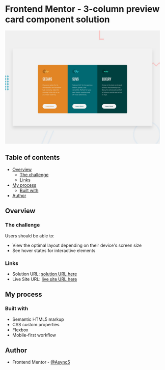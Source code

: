 # Frontend Mentor - 3-column preview card component solution

![Desing](./design/desktop-preview.jpg)

## Table of contents

- [Overview](#overview)
  - [The challenge](#the-challenge)
  - [Links](#links)
- [My process](#my-process)
  - [Built with](#built-with)
- [Author](#author)

## Overview

### The challenge

Users should be able to:

- View the optimal layout depending on their device's screen size
- See hover states for interactive elements

### Links

- Solution URL: [solution URL here](https://www.frontendmentor.io/solutions/3-column-preview-card-with-htmlscss-6OiDdom0h)
- Live Site URL: [live site URL here](https://pedantic-edison-1b4396.netlify.app/)

## My process

### Built with

- Semantic HTML5 markup
- CSS custom properties
- Flexbox
- Mobile-first workflow

## Author

<!-- - Website - [Add your name here](https://www.your-site.com) -->

- Frontend Mentor - [@Async5](https://www.frontendmentor.io/profile/Async5)
